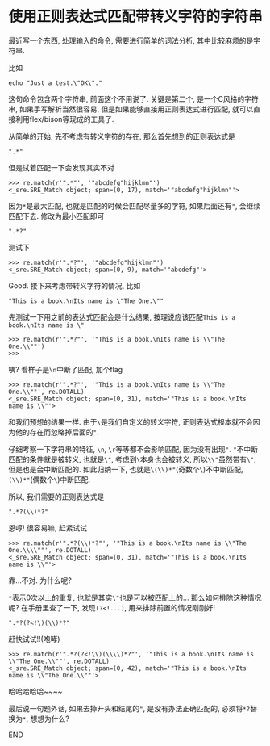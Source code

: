 ---
---
# 使用正则表达式匹配带转义字符的字符串

最近写一个东西, 处理输入的命令, 需要进行简单的词法分析, 其中比较麻烦的是字符串.

比如

    echo "Just a test.\"OK\"."

这句命令包含两个字符串, 前面这个不用说了. 关键是第二个, 是一个C风格的字符串, 如果手写解析当然很容易, 但是如果能够直接用正则表达式进行匹配, 就可以直接利用flex/bison等现成的工具了.

从简单的开始, 先不考虑有转义字符的存在, 那么首先想到的正则表达式是

    ".*"

但是试着匹配一下会发现其实不对

    >>> re.match(r'".*"', '"abcdefg"hijklmn"')
    <_sre.SRE_Match object; span=(0, 17), match='"abcdefg"hijklmn"'>

因为`*`是最大匹配, 也就是匹配的时候会匹配尽量多的字符, 如果后面还有`"`, 会继续匹配下去. 修改为最小匹配即可

    ".*?"

测试下

    >>> re.match(r'".*?"', '"abcdefg"hijklmn"')
    <_sre.SRE_Match object; span=(0, 9), match='"abcdefg"'>

Good. 接下来考虑带转义字符的情况, 比如

    "This is a book.\nIts name is \"The One.\""

先测试一下用之前的表达式匹配会是什么结果, 按理说应该匹配`This is a book.\nIts name is \"`

    >>> re.match(r'".*?"', '"This is a book.\nIts name is \\"The One.\\""')
    >>>

咦? 看样子是`\n`中断了匹配, 加个flag

    >>> re.match(r'".*?"', '"This is a book.\nIts name is \\"The One.\\""', re.DOTALL)
    <_sre.SRE_Match object; span=(0, 31), match='"This is a book.\nIts name is \\"'>

和我们预想的结果一样. 由于`\`是我们自定义的转义字符, 正则表达式根本就不会因为他的存在而忽略掉后面的`"`.

仔细考察一下字符串的特征, `\n`, `\r`等等都不会影响匹配, 因为没有出现`"`. `"`不中断匹配的条件就是被转义, 也就是`\"`, 考虑到`\`本身也会被转义, 所以`\\"`虽然带有`\"`, 但是也是会中断匹配的. 如此归纳一下, 也就是`\(\\)*"`(奇数个`\`)不中断匹配, `(\\)*"`(偶数个`\`)中断匹配.

所以, 我们需要的正则表达式是

    ".*?(\\)*?"

恩哼! 很容易嘛, 赶紧试试

    >>> re.match(r'".*?(\\)*?"', '"This is a book.\nIts name is \\"The One.\\\\""', re.DOTALL)
    <_sre.SRE_Match object; span=(0, 31), match='"This is a book.\nIts name is \\"'>

靠...不对. 为什么呢?

`*`表示0次以上的重复, 也就是其实`\"`也是可以被匹配上的... 那么如何排除这种情况呢? 在手册里查了一下, 发现`(?<!...)`, 用来排除前置的情况刚刚好!

    ".*?(?<!\)(\\)*?"

赶快试试!!(咆哮)

    >>> re.match(r'".*?(?<!\\)(\\\\)*?"', '"This is a book.\nIts name is \\"The One.\\""', re.DOTALL)
    <_sre.SRE_Match object; span=(0, 42), match='"This is a book.\nIts name is \\"The One.\\""'>

哈哈哈哈哈~~~~

最后说一句题外话, 如果去掉开头和结尾的`"`, 是没有办法正确匹配的, 必须将`*?`替换为`*`, 想想为什么?

END
